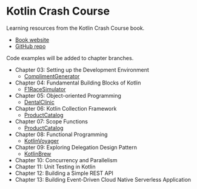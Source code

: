 # Kotlin Crash Course

Learning resources from the Kotlin Crash Course book.
- [Book website](https://bpbonline.com/products/kotlin-crash-course)
- [GitHub repo](https://github.com/bpbpublications/Kotlin-Crash-Course)

Code examples will be added to chapter branches.

- Chapter 03: Setting up the Development Environment
    - [ComplimentGenerator](./ComplimentGenerator/)
- Chapter 04: Fundamental Building Blocks of Kotlin
    - [F1RaceSimulator](./F1RaceSimulator/)
- Chapter 05: Object-oriented Programming
    - [DentalClinic](./DentalClinic/)
- Chapter 06: Kotlin Collection Framework
    - [ProductCatalog](./ProductCatalog/)
- Chapter 07: Scope Functions
    - [ProductCatalog](./ProductCatalog/)
- Chapter 08: Functional Programming
    - [KotlinVoyager](./KotlinVoyager/)
- Chapter 09: Exploring Delegation Design Pattern
    - [KotlinBrew](./KotlinBrew/)
- Chapter 10: Concurrency and Parallelism
- Chapter 11: Unit Testing in Kotlin
- Chapter 12: Building a Simple REST API
- Chapter 13: Building Event-Driven Cloud Native Serverless Application